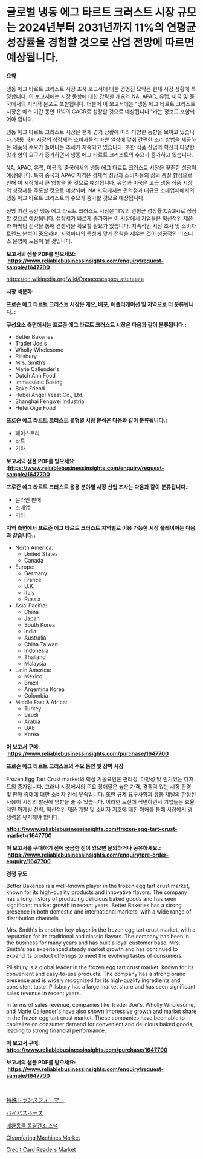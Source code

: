 <p><h1>글로벌 냉동 에그 타르트 크러스트 시장 규모는 2024년부터 2031년까지 11%의 연평균 성장률을 경험할 것으로 산업 전망에 따르면 예상됩니다.</h1></p><p><strong>요약</strong></p>
<p><p>냉동 에그 타르트 크러스트 시장 조사 보고서에 대한 경영진 요약은 현재 시장 상황에 특정합니다. 이 보고서에는 시장 동향에 대한 간략한 개요와 NA, APAC, 유럽, 미국 및 중국에서의 지리적 분포도 포함됩니다. 더불어 이 보고서에는 "냉동 에그 타르트 크러스트 시장은 예측 기간 동안 11%의 CAGR로 성장할 것으로 예상됩니다."라는 정보도 포함되어야 합니다.</p><p>냉동 에그 타르트 크러스트 시장은 현재 경기 상황에 따라 다양한 동향을 보이고 있습니다. 냉동 과자 시장의 성장세와 소비자들의 바쁜 일상에 맞춰 간편한 조리 방법을 제공하는 제품의 수요가 늘어나는 추세가 지속되고 있습니다. 또한 식품 산업의 혁신과 다양한 맛과 향의 요구가 증가하면서 냉동 에그 타르트 크러스트의 수요가 증가하고 있습니다.</p><p>NA, APAC, 유럽, 미국 및 중국에서의 냉동 에그 타르트 크러스트 시장은 꾸준한 성장이 예상됩니다. 특히 중국과 APAC 지역은 경제적 성장과 소비자들의 삶의 품질 향상으로 인해 이 시장에서 큰 영향을 줄 것으로 예상됩니다. 유럽과 미국은 고급 냉동 식품 시장의 성장세를 주도할 것으로 예상되며, NA 지역에서는 편의점과 대규모 소매업체에서의 냉동 에그 타르트 크러스트의 수요가 증가할 것으로 예상됩니다.</p><p>전망 기간 동안 냉동 에그 타르트 크러스트 시장은 11%의 연평균 성장률(CAGR)로 성장할 것으로 예상됩니다. 성장세가 빠르게 증가하는 이 시장에서 기업들은 혁신적인 제품과 마케팅 전략을 통해 경쟁력을 확보할 필요가 있습니다. 지속적인 시장 조사 및 소비자 트렌드 분석이 중요하며, 지역마다의 특성에 맞게 전략을 세우는 것이 성공적인 비즈니스 운영에 도움이 될 것입니다.</p></p>
<p><strong>보고서의 샘플 PDF를 받으세요: &nbsp;<a href="https://www.reliablebusinessinsights.com/enquiry/request-sample/1647700">https://www.reliablebusinessinsights.com/enquiry/request-sample/1647700</a></strong></p>
<p><a href="https://en.wikipedia.org/wiki/Donacoscaptes_attenuata">https://en.wikipedia.org/wiki/Donacoscaptes_attenuata</a></p>
<p><strong>시장 세분화:</strong></p>
<p><strong> 프로즌 에그 타르트 크러스트 시장은 개요, 배포, 애플리케이션 및 지역으로 더 분류됩니다. :</strong></p>
<p><strong>구성요소 측면에서는 프로즌 에그 타르트 크러스트 시장은 다음과 같이 분류됩니다.:</strong></p>
<p><ul><li>Better Bakeries</li><li>Trader Joe's</li><li>Wholly Wholesome</li><li>Pillsbury</li><li>Mrs. Smith’s</li><li>Marie Callender's</li><li>Dutch Ann Food</li><li>Immaculate Baking</li><li>Bake Friend</li><li>Hubei Angel Yeast Co., Ltd.</li><li>Shanghai Fengwei Industrial</li><li>Hefei Qige Food</li></ul></p>
<p><strong> 프로즌 에그 타르트 크러스트 유형별 시장 분석은 다음과 같이 분류됩니다.:</strong></p>
<p><ul><li>페이스트리</li><li>타트</li><li>기타</li></ul></p>
<p><strong>보고서의 샘플 PDF를 받으세요 :<a href="https://www.reliablebusinessinsights.com/enquiry/request-sample/1647700">https://www.reliablebusinessinsights.com/enquiry/request-sample/1647700</a></strong></p>
<p><strong> 프로즌 에그 타르트 크러스트 응용 분야별 시장 산업 조사는 다음과 같이 분류됩니다.:</strong></p>
<p><ul><li>온라인 판매</li><li>소매업</li><li>기타</li></ul></p>
<p><strong>지역 측면에서 프로즌 에그 타르트 크러스트 지역별로 이용 가능한 시장 플레이어는 다음과 같습니다.:</strong></p>
<p><ul>
    <li>
        North America:
        <ul>
            <li>United States</li>
            <li>Canada</li>
        </ul>
    </li>
    <li>
        Europe:
        <ul>
            <li>Germany</li>
            <li>France</li>
            <li>U.K.</li>
            <li>Italy</li>
            <li>Russia</li>
        </ul>
    </li>
    <li>
        Asia-Pacific:
        <ul>
            <li>China</li>
            <li>Japan</li>
            <li>South Korea</li>
            <li>India</li>
            <li>Australia</li>
            <li>China Taiwan</li>
            <li>Indonesia</li>
            <li>Thailand</li>
            <li>Malaysia</li>
        </ul>
    </li>
    <li>
        Latin America:
        <ul>
            <li>Mexico</li>
            <li>Brazil</li>
            <li>Argentina Korea</li>
            <li>Colombia</li>
        </ul>
    </li>
    <li>
        Middle East & Africa:
        <ul>
            <li>Turkey</li>
            <li>Saudi</li>
            <li>Arabia</li>
            <li>UAE</li>
            <li>Korea</li>
        </ul>
    </li>
    </ul></p>
<p><strong>이 보고서 구매: &nbsp;<a href="https://www.reliablebusinessinsights.com/purchase/1647700">https://www.reliablebusinessinsights.com/purchase/1647700</a></strong></p>
<p><strong>프로즌 에그 타르트 크러스트의 주요 동인 및 장벽 시장</strong></p>
<p><p>Frozen Egg Tart Crust market의 핵심 기동요인은 편리성, 다양성 및 인기있는 디저트의 증가입니다. 그러나 시장에서의 주요 장애물은 높은 가격, 경쟁력 있는 시장 환경 및 판매 증대에 대한 소비자 인식 부족입니다. 또한 규제 요구사항과 유통 채널의 한정된 사용이 시장의 발전에 영향을 줄 수 있습니다. 이러한 도전에 직면하면서 기업들은 효율적인 마케팅 전략, 혁신적인 제품 개발 및 소비자 기호에 대한 이해를 통해 시장에서 경쟁력을 유지해야 합니다.</p></p>
<p><strong><a href="https://www.reliablebusinessinsights.com/frozen-egg-tart-crust-market-r1647700">https://www.reliablebusinessinsights.com/frozen-egg-tart-crust-market-r1647700</a></strong></p>
<p><strong>이 보고서를 구매하기 전에 궁금한 점이 있으면 문의하거나 공유하세요.: &nbsp;<a href="https://www.reliablebusinessinsights.com/enquiry/pre-order-enquiry/1647700">https://www.reliablebusinessinsights.com/enquiry/pre-order-enquiry/1647700</a></strong></p>
<p><strong>경쟁 구도</strong></p>
<p><p>Better Bakeries is a well-known player in the frozen egg tart crust market, known for its high-quality products and innovative flavors. The company has a long history of producing delicious baked goods and has seen significant market growth in recent years. Better Bakeries has a strong presence in both domestic and international markets, with a wide range of distribution channels.</p><p>Mrs. Smith's is another key player in the frozen egg tart crust market, with a reputation for its traditional and classic flavors. The company has been in the business for many years and has built a loyal customer base. Mrs. Smith's has experienced steady market growth and has continued to expand its product offerings to meet the evolving tastes of consumers.</p><p>Pillsbury is a global leader in the frozen egg tart crust market, known for its convenient and easy-to-use products. The company has a strong brand presence and is widely recognized for its high-quality ingredients and consistent taste. Pillsbury has a large market share and has seen significant sales revenue in recent years.</p><p>In terms of sales revenue, companies like Trader Joe's, Wholly Wholesome, and Marie Callender's have also shown impressive growth and market share in the frozen egg tart crust market. These companies have been able to capitalize on consumer demand for convenient and delicious baked goods, leading to strong financial performance.</p></p>
<p><strong>이 보고서 구매: &nbsp; <a href="https://www.reliablebusinessinsights.com/purchase/1647700">https://www.reliablebusinessinsights.com/purchase/1647700</a></strong></p>
<p><strong>보고서의 샘플 PDF를 받으세요: &nbsp;<a href="https://www.reliablebusinessinsights.com/enquiry/request-sample/1647700">https://www.reliablebusinessinsights.com/enquiry/request-sample/1647700</a></strong><strong></strong></p>
<p>&nbsp;</p>
<p><p><a href="https://github.com/oqoeusbvpadwjs08/Market-Research-Report-List-2/blob/main/6579496164452.md">特殊トランスフォーマー</a></p><p><a href="https://github.com/KaliMetz2023/Market-Research-Report-List-1/blob/main/5360777164451.md">バイパスホース</a></p><p><a href="https://github.com/nigaleamar09/Market-Research-Report-List-1/blob/main/2185525177419.md">애완동물 동결건조 스낵</a></p><p><a href="https://github.com/muhammadasraf467/Market-Research-Report-List-1/blob/main/chamfering-machines-market.md">Chamfering Machines Market</a></p><p><a href="https://github.com/sosoelmasry38/Market-Research-Report-List-1/blob/main/credit-card-readers-market.md">Credit Card Readers Market</a></p></p>